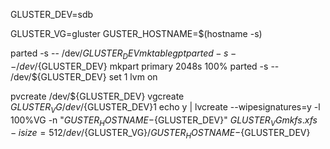 

GLUSTER_DEV=sdb

GLUSTER_VG=gluster
GUSTER_HOSTNAME=$(hostname -s)

parted -s -- /dev/${GLUSTER_DEV} mktable gpt
parted -s -- /dev/${GLUSTER_DEV} mkpart primary 2048s 100%
parted -s -- /dev/${GLUSTER_DEV} set 1 lvm on

pvcreate /dev/${GLUSTER_DEV}
vgcreate ${GLUSTER_VG} /dev/${GLUSTER_DEV}1
echo y | lvcreate --wipesignatures=y -l 100%VG -n "${GUSTER_HOSTNAME}-${GLUSTER_DEV}" ${GLUSTER_VG}
mkfs.xfs -i size=512 /dev/${GLUSTER_VG}/${GUSTER_HOSTNAME}-${GLUSTER_DEV}
